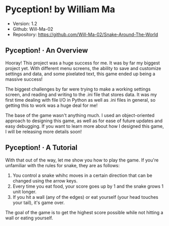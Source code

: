 # Pyception! by William Ma 
- Version: 1.2
- Github: Will-Ma-02
- Repository: https://github.com/Will-Ma-02/Snake-Around-The-World

## Pyception! · An Overview 
Hooray! This project was a huge success for me. It was by far my biggest project yet. 
With different menu screens, the ability to save and customize settings and data, 
and some pixelated text, this game ended up being a massive success! 

The biggest challenges by far were trying to make a working settings screen, and reading
and writing to the .ini file that stores data. It was my first time dealing with file
I/O in Python as well as .ini files in general, so getting this to work was a huge deal for
me! 

The base of the game wasn't anything much. I used an object-oriented approach to designing
this game, as well as for ease of future updates and easy debugging. If you want to learn
more about how I designed this game, I will be releasing more details soon!

## Pyception! · A Tutorial 
With that out of the way, let me show you how to play the game. If you're unfamiliar with 
the rules for snake, they are as follows:
1. You control a snake whihc moves in a certain direction that can be changed using the 
arrow keys.
2. Every time you eat food, your score goes up by 1 and the snake grows 1 unit longer.
3. If you hit a wall (any of the edges) or eat yourself (your head touches your tail), it's 
game over.

The goal of the game is to get the highest score possible while not hitting a wall or eating
yourself. 





